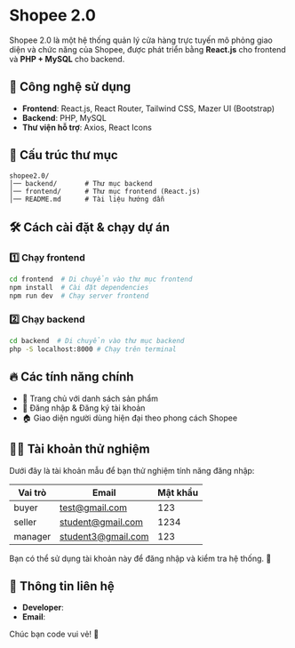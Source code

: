 # Shopee 2.0

Shopee 2.0 là một hệ thống quản lý cửa hàng trực tuyến mô phỏng giao diện và chức năng của Shopee, được phát triển bằng **React.js** cho frontend và **PHP + MySQL** cho backend.

## 🚀 Công nghệ sử dụng
- **Frontend**: React.js, React Router, Tailwind CSS, Mazer UI (Bootstrap)
- **Backend**: PHP, MySQL
- **Thư viện hỗ trợ**: Axios, React Icons

## 📂 Cấu trúc thư mục
```
shopee2.0/
│── backend/       # Thư mục backend
│── frontend/      # Thư mục frontend (React.js)
│── README.md      # Tài liệu hướng dẫn
```

## 🛠️ Cách cài đặt & chạy dự án

### 1️⃣ Chạy frontend
```bash
cd frontend  # Di chuyển vào thư mục frontend
npm install  # Cài đặt dependencies
npm run dev  # Chạy server frontend
```

### 2️⃣ Chạy backend
```bash
cd backend  # Di chuyển vào thư mục backend
php -S localhost:8000 # Chạy trên terminal
```

## 🔥 Các tính năng chính
- 🛒 Trang chủ với danh sách sản phẩm
- 🔑 Đăng nhập & Đăng ký tài khoản
- 🏠 Giao diện người dùng hiện đại theo phong cách Shopee

## 🧑‍💻 Tài khoản thử nghiệm
Dưới đây là tài khoản mẫu để bạn thử nghiệm tính năng đăng nhập:

| Vai trò   | Email             | Mật khẩu |
|-----------|-------------------|----------|
|   buyer   | test@gmail.com    |   123    |
|   seller  | student@gmail.com |   1234   |
|   manager | student3@gmail.com|   123    |

Bạn có thể sử dụng tài khoản này để đăng nhập và kiểm tra hệ thống. 🚀

## 📌 Thông tin liên hệ
- **Developer**: 
- **Email**:

Chúc bạn code vui vẻ! 🚀